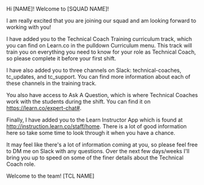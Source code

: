 Hi [NAME]! Welcome to [SQUAD NAME]!

I am really excited that you are joining our squad and am looking forward to working with you!

I have added you to the Technical Coach Training curriculum track, which you can find on Learn.co in the pulldown Curriculum menu. This track will train you on everything you need to know for your role as Technical Coach, so please complete it before your first shift.

I have also added you to three channels on Slack: technical-coaches, tc_updates, and tc_support. You can find more information about each of these channels in the training track.

You also have access to Ask A Question, which is where Technical Coaches work with the students during the shift. You can find it on https://learn.co/expert-chat#.

Finally, I have added you to the Learn Instructor App which is found at http://instruction.learn.co/staff/home. There is a lot of good information here so take some time to look through it when you have a chance.

It may feel like there's a lot of information coming at you, so please feel free to DM me on Slack with any questions. Over the next few days/weeks I'll bring you up to speed on some of the finer details about the Technical Coach role.

Welcome to the team!
						 [TCL NAME]
